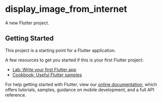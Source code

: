 # display_image_from_internet

A new Flutter project.

## Getting Started

This project is a starting point for a Flutter application.

A few resources to get you started if this is your first Flutter project:

- [Lab: Write your first Flutter app](https://flutter.io/docs/get-started/codelab)
- [Cookbook: Useful Flutter samples](https://flutter.io/docs/cookbook)

For help getting started with Flutter, view our 
[online documentation](https://flutter.io/docs), which offers tutorials, 
samples, guidance on mobile development, and a full API reference.
